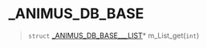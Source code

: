# _ANIMUS_DB_BASE
 
> `struct` [_ANIMUS_DB_BASE___LIST](lua/classes/_ANIMUS_DB_BASE___LIST.md)* m_List_get(`int`)
 

